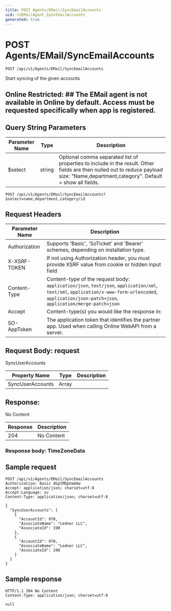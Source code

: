 ```yaml
---
title: POST Agents/EMail/SyncEmailAccounts
uid: v1EMailAgent_SyncEmailAccounts
generated: true
---
```


# POST Agents/EMail/SyncEmailAccounts

```http
POST /api/v1/Agents/EMail/SyncEmailAccounts
```

Start syncing of the given accounts


## Online Restricted: ## The EMail agent is not available in Online by default. Access must be requested specifically when app is registered.






## Query String Parameters

| Parameter Name | Type |  Description |
|----------------|------|--------------|
| $select | string |  Optional comma separated list of properties to include in the result. Other fields are then nulled out to reduce payload size: "Name,department,category". Default = show all fields. |

```http
POST /api/v1/Agents/EMail/SyncEmailAccounts?$select=name,department,category/id
```


## Request Headers

| Parameter Name | Description |
|----------------|-------------|
| Authorization  | Supports 'Basic', 'SoTicket' and 'Bearer' schemes, depending on installation type. |
| X-XSRF-TOKEN   | If not using Authorization header, you must provide XSRF value from cookie or hidden input field |
| Content-Type | Content-type of the request body: `application/json`, `text/json`, `application/xml`, `text/xml`, `application/x-www-form-urlencoded`, `application/json-patch+json`, `application/merge-patch+json` |
| Accept         | Content-type(s) you would like the response in:  |
| SO-AppToken | The application token that identifies the partner app. Used when calling Online WebAPI from a server. |

## Request Body: request 

SyncUserAccounts 

| Property Name | Type |  Description |
|----------------|------|--------------|
| SyncUserAccounts | Array |  |

## Response:

No Content

| Response | Description |
|----------------|-------------|
| 204 | No Content |

### Response body: TimeZoneData


## Sample request

```http!
POST /api/v1/Agents/EMail/SyncEmailAccounts
Authorization: Basic dGplMDpUamUw
Accept: application/json; charset=utf-8
Accept-Language: sv
Content-Type: application/json; charset=utf-8

{
  "SyncUserAccounts": [
    {
      "AccountId": 970,
      "AssociateName": "Ledner LLC",
      "AssociateId": 190
    },
    {
      "AccountId": 970,
      "AssociateName": "Ledner LLC",
      "AssociateId": 190
    }
  ]
}
```

## Sample response

```http_
HTTP/1.1 204 No Content
Content-Type: application/json; charset=utf-8

null
```